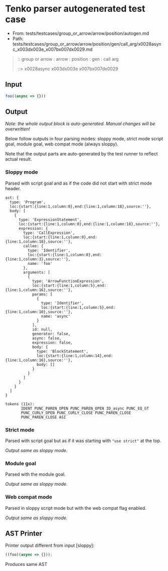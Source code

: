 # Tenko parser autogenerated test case

- From: tests/testcases/group_or_arrow/arrow/position/autogen.md
- Path: tests/testcases/group_or_arrow/arrow/position/gen/call_arg/x0028async_x003dx003e_x007bx007dx0029.md

> :: group or arrow : arrow : position : gen : call arg
>
> ::> x0028async x003dx003e x007bx007dx0029

## Input


`````js
foo((async => {}))
`````

## Output

_Note: the whole output block is auto-generated. Manual changes will be overwritten!_

Below follow outputs in four parsing modes: sloppy mode, strict mode script goal, module goal, web compat mode (always sloppy).

Note that the output parts are auto-generated by the test runner to reflect actual result.

### Sloppy mode

Parsed with script goal and as if the code did not start with strict mode header.

`````
ast: {
  type: 'Program',
  loc:{start:{line:1,column:0},end:{line:1,column:18},source:''},
  body: [
    {
      type: 'ExpressionStatement',
      loc:{start:{line:1,column:0},end:{line:1,column:18},source:''},
      expression: {
        type: 'CallExpression',
        loc:{start:{line:1,column:0},end:{line:1,column:18},source:''},
        callee: {
          type: 'Identifier',
          loc:{start:{line:1,column:0},end:{line:1,column:3},source:''},
          name: 'foo'
        },
        arguments: [
          {
            type: 'ArrowFunctionExpression',
            loc:{start:{line:1,column:5},end:{line:1,column:16},source:''},
            params: [
              {
                type: 'Identifier',
                loc:{start:{line:1,column:5},end:{line:1,column:10},source:''},
                name: 'async'
              }
            ],
            id: null,
            generator: false,
            async: false,
            expression: false,
            body: {
              type: 'BlockStatement',
              loc:{start:{line:1,column:14},end:{line:1,column:16},source:''},
              body: []
            }
          }
        ]
      }
    }
  ]
}

tokens (11x):
       IDENT PUNC_PAREN_OPEN PUNC_PAREN_OPEN ID_async PUNC_EQ_GT
       PUNC_CURLY_OPEN PUNC_CURLY_CLOSE PUNC_PAREN_CLOSE
       PUNC_PAREN_CLOSE ASI
`````

### Strict mode

Parsed with script goal but as if it was starting with `"use strict"` at the top.

_Output same as sloppy mode._

### Module goal

Parsed with the module goal.

_Output same as sloppy mode._

### Web compat mode

Parsed in sloppy script mode but with the web compat flag enabled.

_Output same as sloppy mode._

## AST Printer

Printer output different from input [sloppy]:

````js
((foo)(async => {}));
````

Produces same AST
